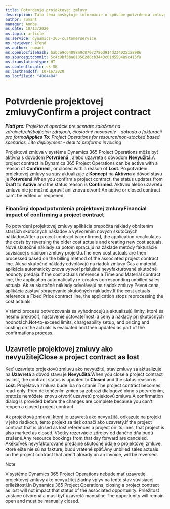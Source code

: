```yaml
---
title: Potvrdenie projektovej zmluvy
description: Táto téma poskytuje informácie o spôsobe potvrdenia zmluvy v aplikácii Project Operations.
author: rumant
manager: Annbe
ms.date: 10/13/2020
ms.topic: article
ms.service: dynamics-365-customerservice
ms.reviewer: kfend
ms.author: rumant
ms.openlocfilehash: babce9c64098a9c87072786d914d2340251a8986
ms.sourcegitcommit: 5c4c9bf3ba018562d6cb3443c01d550489c415fa
ms.translationtype: HT
ms.contentlocale: sk-SK
ms.lasthandoff: 10/16/2020
ms.locfileid: "4084484"
---
```

# <a name="confirm-a-project-contract"></a><span data-ttu-id="6df8c-103">Potvrdenie projektovej zmluvy</span><span class="sxs-lookup"><span data-stu-id="6df8c-103">Confirm a project contract</span></span>

<span data-ttu-id="6df8c-104">_**Platí pre:** Projektové operácie pre scenáre založené na zdrojoch/chýbajúcich zdrojoch, čiastočné nasadenie – dohoda o fakturácii pro forma_</span><span class="sxs-lookup"><span data-stu-id="6df8c-104">_**Applies To:** Project Operations for resource/non-stocked based scenarios, Lite deployment - deal to proforma invoicing_</span></span>

<span data-ttu-id="6df8c-105">Projektová zmluva v systéme Dynamics 365 Project Operations môže byť aktívna s dôvodom **Potvrdená** , alebo uzavretá s dôvodom **Nevyužitá**.</span><span class="sxs-lookup"><span data-stu-id="6df8c-105">A project contract in Dynamics 365 Project Operations can be active with a reason of **Confirmed** , or closed with a reason of **Lost**.</span></span> <span data-ttu-id="6df8c-106">Po potvrdení projektovej zmluvy sa stav aktualizuje z **Koncept** na **Aktívna** a dôvod stavu je **Potvrdená**.</span><span class="sxs-lookup"><span data-stu-id="6df8c-106">When you confirm a project contract, the status updates from **Draft** to **Active** and the status reason is **Confirmed**.</span></span> <span data-ttu-id="6df8c-107">Aktívnu alebo uzavretú zmluvu nie je možné upraviť ani znova otvoriť.</span><span class="sxs-lookup"><span data-stu-id="6df8c-107">An active or closed contract can't be edited or reopened.</span></span> 

### <a name="financial-impact-of-confirming-a-project-contract"></a><span data-ttu-id="6df8c-108">Finančný dopad potvrdenia projektovej zmluvy</span><span class="sxs-lookup"><span data-stu-id="6df8c-108">Financial impact of confirming a project contract</span></span>

<span data-ttu-id="6df8c-109">Po potvrdení projektovej zmluvy aplikácia prepočíta náklady obrátením starších skutočných nákladov a vytvorením nových skutočných nákladov.</span><span class="sxs-lookup"><span data-stu-id="6df8c-109">After a project contract is confirmed, the application recalculates the costs by reversing the older cost actuals and creating new cost actuals.</span></span> <span data-ttu-id="6df8c-110">Nové skutočné náklady sa potom spracujú na základe metódy fakturácie súvisiacej s riadkom zmluvy projektu.</span><span class="sxs-lookup"><span data-stu-id="6df8c-110">The new cost actuals are then processed based on the billing method of the associated project contract line.</span></span> <span data-ttu-id="6df8c-111">Ak sa skutočné náklady odvolávajú na riadok zmluvy Čas a materiál, aplikácia automaticky znova vytvorí príslušné nevyfakturované skutočné hodnoty predaja.</span><span class="sxs-lookup"><span data-stu-id="6df8c-111">If the cost actuals reference a Time and Material contract line, the application automatically re-creates corresponding unbilled sales actuals.</span></span> <span data-ttu-id="6df8c-112">Ak sa skutočné náklady odvolávajú na riadok zmluvy Pevná cena, aplikácia zastaví spracovanie skutočných nákladov.</span><span class="sxs-lookup"><span data-stu-id="6df8c-112">If the cost actuals reference a Fixed Price contract line, the application stops reprocessing the cost actuals.</span></span>

<span data-ttu-id="6df8c-113">V rámci procesu potvrdzovania sa vyhodnocujú a aktualizujú limity, ktoré sa nesmú prekročiť, nastavenie účtovateľnosti a ceny a náklady pri skutočných hodnotách.</span><span class="sxs-lookup"><span data-stu-id="6df8c-113">Not-to-exceed limits, chargeability setup, and pricing and costing on the actuals is evaluated and then updated as part of the confirmations process.</span></span>

## <a name="close-a-project-contract-as-lost"></a><span data-ttu-id="6df8c-114">Uzavretie projektovej zmluvy ako nevyužitej</span><span class="sxs-lookup"><span data-stu-id="6df8c-114">Close a project contract as lost</span></span>

<span data-ttu-id="6df8c-115">Keď uzavriete projektovú zmluvu ako nevyužitú, stav zmluvy sa aktualizuje na **Uzavretá** a dôvod stavu je **Nevyužitá**.</span><span class="sxs-lookup"><span data-stu-id="6df8c-115">When you close a project contract as lost, the contract status is updated to **Closed** and the status reason is **Lost**.</span></span> <span data-ttu-id="6df8c-116">Projektová zmluva bude iba na čítanie.</span><span class="sxs-lookup"><span data-stu-id="6df8c-116">The project contract becomes read-only.</span></span> <span data-ttu-id="6df8c-117">Pred dokončením zmien sa zobrazí dialógové okno s potvrdením, pretože nemôžete znovu otvoriť uzavretú projektovú zmluvu.</span><span class="sxs-lookup"><span data-stu-id="6df8c-117">A confirmation dialog is provided before the changes are complete because you can't reopen a closed project contract.</span></span>

<span data-ttu-id="6df8c-118">Ak projektová zmluva, ktorá je uzavretá ako nevyužitá, odkazuje na projekt v jeho riadkoch, tento projekt sa tiež označí ako uzavretý.</span><span class="sxs-lookup"><span data-stu-id="6df8c-118">If the project contract that is closed as lost references a project on its lines, that project is also marked as closed.</span></span> <span data-ttu-id="6df8c-119">Všetky rezervácie zdrojov od daného dňa budú zrušené.</span><span class="sxs-lookup"><span data-stu-id="6df8c-119">Any resource bookings from that day forward are canceled.</span></span> <span data-ttu-id="6df8c-120">Akékoľvek nevyfakturované predajné skutočné údaje o projektovej zmluve, ktoré ešte nie sú na faktúre, budú vrátené späť.</span><span class="sxs-lookup"><span data-stu-id="6df8c-120">Any unbilled sales actuals on the project contract that aren't already on an invoice, will be reversed.</span></span>

> [!NOTE]
> <span data-ttu-id="6df8c-121">V systéme Dynamics 365 Project Operations nebude mať uzavretie projektovej zmluvy ako nevyužitej žiadny vplyv na tento stav súvisiacej príležitosti.</span><span class="sxs-lookup"><span data-stu-id="6df8c-121">In Dynamics 365 Project Operations, closing a project contract as lost will not impact that status of the associated opportunity.</span></span> <span data-ttu-id="6df8c-122">Príležitosť zostane otvorená a musí byť uzavretá manuálne.</span><span class="sxs-lookup"><span data-stu-id="6df8c-122">The opportunity will remain open and must be manually closed.</span></span>
